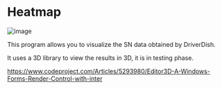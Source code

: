 # Heatmap
![image](https://github.com/EA3HMJ-Tracking-Software-Suit/Heatmap/assets/2368602/c427654d-ba43-4f77-b4b5-0a1ef7d9de35)

This program allows you to visualize the SN data obtained by DriverDish.

It uses a 3D library to view the results in 3D, it is in testing phase.

https://www.codeproject.com/Articles/5293980/Editor3D-A-Windows-Forms-Render-Control-with-inter

